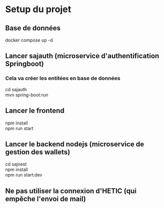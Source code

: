 # Setup du projet

## Base de données

docker compose up -d

## Lancer sajauth (microservice d'authentification Springboot)
### Cela va créer les entitées en base de données

cd sajauth <br>
mvn spring-boot:run

## Lancer le frontend

npm install <br>
npm run start

## Lancer le backend nodejs (microservice de gestion des wallets)

cd sajnest <br>
npm install <br>
npm run start:dev

## Ne pas utiliser la connexion d'HETIC (qui empêche l'envoi de mail)

